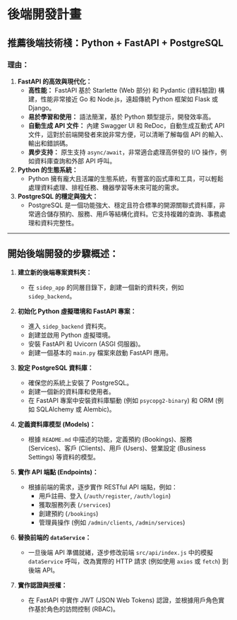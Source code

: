 # 後端開發計畫

## 推薦後端技術棧：Python + FastAPI + PostgreSQL

### 理由：

1.  **FastAPI 的高效與現代化：**
    *   **高性能：** FastAPI 基於 Starlette (Web 部分) 和 Pydantic (資料驗證) 構建，性能非常接近 Go 和 Node.js，遠超傳統 Python 框架如 Flask 或 Django。
    *   **易於學習和使用：** 語法簡潔，基於 Python 類型提示，開發效率高。
    *   **自動生成 API 文件：** 內建 Swagger UI 和 ReDoc，自動生成互動式 API 文件，這對於前端開發者來說非常方便，可以清晰了解每個 API 的輸入、輸出和錯誤碼。
    *   **異步支持：** 原生支持 `async/await`，非常適合處理高併發的 I/O 操作，例如資料庫查詢和外部 API 呼叫。
2.  **Python 的生態系統：**
    *   Python 擁有龐大且活躍的生態系統，有豐富的函式庫和工具，可以輕鬆處理資料處理、排程任務、機器學習等未來可能的需求。
3.  **PostgreSQL 的穩定與強大：**
    *   PostgreSQL 是一個功能強大、穩定且符合標準的開源關聯式資料庫，非常適合儲存預約、服務、用戶等結構化資料。它支持複雜的查詢、事務處理和資料完整性。

---

## 開始後端開發的步驟概述：

1.  **建立新的後端專案資料夾：**
    *   在 `sidep_app` 的同層目錄下，創建一個新的資料夾，例如 `sidep_backend`。

2.  **初始化 Python 虛擬環境和 FastAPI 專案：**
    *   進入 `sidep_backend` 資料夾。
    *   創建並啟用 Python 虛擬環境。
    *   安裝 FastAPI 和 Uvicorn (ASGI 伺服器)。
    *   創建一個基本的 `main.py` 檔案來啟動 FastAPI 應用。

3.  **設定 PostgreSQL 資料庫：**
    *   確保您的系統上安裝了 PostgreSQL。
    *   創建一個新的資料庫和使用者。
    *   在 FastAPI 專案中安裝資料庫驅動 (例如 `psycopg2-binary`) 和 ORM (例如 SQLAlchemy 或 Alembic)。

4.  **定義資料庫模型 (Models)：**
    *   根據 `README.md` 中描述的功能，定義預約 (Bookings)、服務 (Services)、客戶 (Clients)、用戶 (Users)、營業設定 (Business Settings) 等資料的模型。

5.  **實作 API 端點 (Endpoints)：**
    *   根據前端的需求，逐步實作 RESTful API 端點，例如：
        *   用戶註冊、登入 (`/auth/register`, `/auth/login`)
        *   獲取服務列表 (`/services`)
        *   創建預約 (`/bookings`)
        *   管理員操作 (例如 `/admin/clients`, `/admin/services`)

6.  **替換前端的 `dataService`：**
    *   一旦後端 API 準備就緒，逐步修改前端 `src/api/index.js` 中的模擬 `dataService` 呼叫，改為實際的 HTTP 請求 (例如使用 `axios` 或 `fetch`) 到後端 API。

7.  **實作認證與授權：**
    *   在 FastAPI 中實作 JWT (JSON Web Tokens) 認證，並根據用戶角色實作基於角色的訪問控制 (RBAC)。

